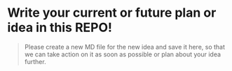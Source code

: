 # Write your current or future plan or idea in this REPO!

> Please create a new MD file for the new idea and save it here, so that we can take action on it as soon as possible or plan about your idea further.
